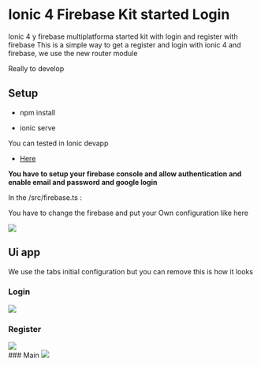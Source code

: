 # Ionic 4 Firebase Kit started Login 

Ionic 4 y firebase multiplatforma started kit with login and register with firebase
This is a simple way to get a register and login with ionic 4 and firebase, we use the new router module 

Really to develop 

## Setup 


* npm install 

* ionic serve 

You can tested in Ionic devapp

<ul>
<li><a href="https://ionicframework.com/docs/appflow/devapp/">Here</a></li>
</ul>

<b> You have to setup your firebase console and allow authentication and enable email and password and google login </b>

In the /src/firebase.ts :

You have to change the firebase and put your Own configuration like here 
  
 <img src="https://github.com/davidbarrero38/Ionic-4-firebase/blob/master/src/assets/Captura%20de%20pantalla%202019-01-25%20a%20las%200.27.48.png?raw=true">
 
 
 ## Ui app 
 
 We use the tabs initial configuration but you can remove this is how it looks

### Login 
 <img src="https://github.com/davidbarrero38/Ionic-4-firebase/blob/master/src/assets/Captura de pantalla 2019-01-25 a las 0.34.12.png?raw=true">
 <br>
 
### Register 
   <img src="https://github.com/davidbarrero38/Ionic-4-firebase/blob/master/src/assets/Captura de pantalla 2019-01-25 a las 0.34.18.png?raw=true">
   <br>
### Main 
 <img src="https://github.com/davidbarrero38/Ionic-4-firebase/blob/master/src/assets/Captura de pantalla 2019-01-25 a las 0.37.22.png?raw=true">
